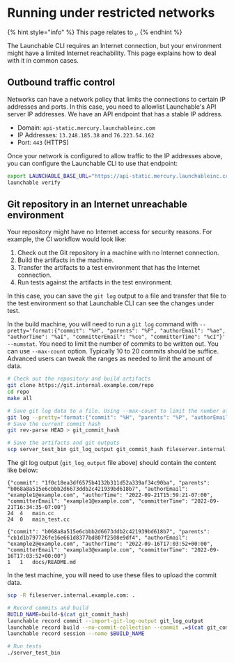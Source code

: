 # Running under restricted networks

{% hint style="info" %}
This page relates to [.](./ "mention").
{% endhint %}

The Launchable CLI requires an Internet connection, but your environment might have a limited Internet reachability. This page explains how to deal with it in common cases.

## Outbound traffic control

Networks can have a network policy that limits the connections to certain IP addresses and ports. In this case, you need to allowlist Launchable's API server IP addresses. We have an API endpoint that has a stable IP address.

* Domain: `api-static.mercury.launchableinc.com`
* IP Addresses: `13.248.185.38` and `76.223.54.162`
* Port: `443` (HTTPS)

Once your network is configured to allow traffic to the IP addresses above, you can configure the Launchable CLI to use that endpoint:

```bash
export LAUNCHABLE_BASE_URL="https://api-static.mercury.launchableinc.com"
launchable verify
```

## Git repository in an Internet unreachable environment

Your repository might have no Internet access for security reasons. For example, the CI workflow would look like:

1. Check out the Git repository in a machine with no Internet connection.
2. Build the artifacts in the machine.
3. Transfer the artifacts to a test environment that has the Internet connection.
4. Run tests against the artifacts in the test environment.

In this case, you can save the `git log` output to a file and transfer that file to the test environment so that Launchable CLI can see the changes under test.

In the build machine, you will need to run a `git log` command with `--pretty='format:{"commit": "%H", "parents": "%P", "authorEmail": "%ae", "authorTime": "%aI", "committerEmail": "%ce", "committerTime": "%cI"}' --numstat`. You need to limit the number of commits to be written out. You can use `--max-count` option. Typically 10 to 20 commits should be suffice. Advanced users can tweak the ranges as needed to limit the amount of data.

```bash
# Check out the repository and build artifacts
git clone https://git.internal.example.com/repo
cd repo
make all

# Save git log data to a file. Using --max-count to limit the number of commits.
git log --pretty='format:{"commit": "%H", "parents": "%P", "authorEmail": "%ae", "authorTime": "%aI", "committerEmail": "%ce", "committerTime": "%cI"}' --numstat  --max-count 10 > git_log_output
# Save the current commit hash
git rev-parse HEAD > git_commit_hash

# Save the artifacts and git outputs
scp server_test_bin git_log_output git_commit_hash fileserver.internal.example.com:
```

The git log output (`git_log_output` file above) should contain the content like below:

```
{"commit": "1f0c18ea3df6575b4132b311d52a339af34c90ba", "parents": "b068a8a515e6cbbb2d6673ddb2c421939bd618b7", "authorEmail": "example1@example.com", "authorTime": "2022-09-21T15:59:21-07:00", "committerEmail": "example1@example.com", "committerTime": "2022-09-21T16:34:35-07:00"}
24	4	main.cc
24	0	main_test.cc

{"commit": "b068a8a515e6cbbb2d6673ddb2c421939bd618b7", "parents": "cb1d1b797726fe16e661d8377bd807f2508e9df4", "authorEmail": "example2@example.com", "authorTime": "2022-09-16T17:03:52+00:00", "committerEmail": "example3@example.com", "committerTime": "2022-09-16T17:03:52+00:00"}
1	1	docs/README.md
```

In the test machine, you will need to use these files to upload the commit data.

```bash
scp -R fileserver.internal.example.com: .

# Record commits and build
BUILD_NAME=build-$(cat git_commit_hash)
launchable record commit --import-git-log-output git_log_output
launchable record build --no-commit-collection --commit .=$(cat git_commit_hash) --name $BUILD_NAME
launchable record session --name $BUILD_NAME

# Run tests
./server_test_bin
```
